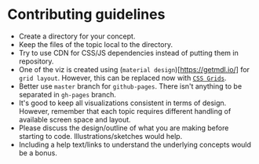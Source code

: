 # Contributing guidelines

* Create a directory for your concept.
* Keep the files of the topic local to the directory.
* Try to use CDN for CSS/JS dependencies instead of putting them in repository.
* One of the viz is created using (`material design`)[https://getmdl.io/]  for `grid layout`. However, this can be replaced now with [`CSS Grids`](http://learncssgrid.com/).
* Better use `master` branch for `github-pages`. There isn't anything to be separated in `gh-pages` branch.
* It's good to keep all visualizations consistent in terms of design. However, remember that each topic requires different handling of available screen space and layout.
* Please discuss the design/outline of what you are making before starting to code. Illustrations/sketches would help.
* Including a help text/links to understand the underlying concepts would be a bonus.
